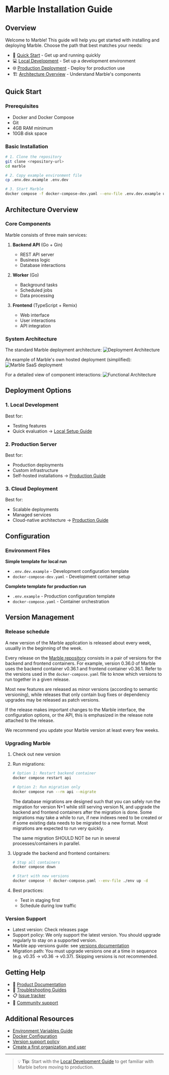 # Marble Installation Guide

## Overview

Welcome to Marble! This guide will help you get started with installing and deploying Marble. Choose the path that best matches your needs:

- 🚀 [Quick Start](#quick-start) - Get up and running quickly
- 💻 [Local Development](./test_run.md) - Set up a development environment
- 🌐 [Production Deployment](./production_run.md) - Deploy for production use
- 🏗️ [Architecture Overview](#architecture-overview) - Understand Marble's components

## Quick Start

### Prerequisites

- Docker and Docker Compose
- Git
- 4GB RAM minimum
- 10GB disk space

### Basic Installation

```bash
# 1. Clone the repository
git clone <repository-url>
cd marble

# 2. Copy example environment file
cp .env.dev.example .env.dev

# 3. Start Marble
docker compose -f docker-compose-dev.yaml --env-file .env.dev.example up
```

## Architecture Overview

### Core Components

Marble consists of three main services:

1. **Backend API** (Go + Gin)

   - REST API server
   - Business logic
   - Database interactions

2. **Worker** (Go)

   - Background tasks
   - Scheduled jobs
   - Data processing

3. **Frontend** (TypeScript + Remix)
   - Web interface
   - User interactions
   - API integration

### System Architecture

The standard Marble deployment architecture:
![Deployment Architecture](https://github.com/user-attachments/assets/80d7a9d3-10d0-4a14-ac14-d6badcc5393d)

An example of Marble's own hosted deployment (simplified):
![Marble SaaS deployment](https://github.com/user-attachments/assets/03f135e2-aef4-44a0-90cd-ffc15bdf6bbc)

For a detailed view of component interactions:
![Functional Architecture](https://github.com/user-attachments/assets/d9b85e87-532c-4efc-9367-b63eaf93a2da)

## Deployment Options

### 1. Local Development

Best for:

- Testing features
- Quick evaluation
  → [Local Setup Guide](./test_run.md)

### 2. Production Server

Best for:

- Production deployments
- Custom infrastructure
- Self-hosted installations
  → [Production Guide](./production_run.md)

### 3. Cloud Deployment

Best for:

- Scalable deployments
- Managed services
- Cloud-native architecture
  → [Production Guide](./production_run.md)

## Configuration

### Environment Files

**Simple template for local run**

- `.env.dev.example` - Development configuration template
- `docker-compose-dev.yaml` - Development container setup

**Complete template for production run**

- `.env.example` - Production configuration template
- `docker-compose.yaml` - Container orchestration

## Version Management

### Release schedule

A new version of the Marble application is released about every week, usuallly in the beginning of the week.

Every release on the [Marble repository](https://github.com/checkmarble/marble) consists in a pair of versions for the backend and frontend containers. For example, version 0.36.0 of Marble uses the backend container v0.36.1 and frontend container v0.36.1. Refer to the versions used in the `docker-compose.yaml` file to know which versions to run together in a given release.

Most new features are released as minor versions (according to semantic versioning), while releases that only contain bug fixes or dependency upgrades may be released as patch versions.

If the release makes important changes to the Marble interface, the configuration options, or the API, this is emphasized in the release note attached to the release.

We recommend you update your Marble version at least every few weeks.

### Upgrading Marble

1. Check out new version
2. Run migrations:

   ```bash
   # Option 1: Restart backend container
   docker compose restart api

   # Option 2: Run migration only
   docker compose run --rm api --migrate
   ```

   The database migrations are designed such that you can safely run the migration for version N+1 while still serving version N, and upgrade the backend and frontend containers after the migration is done. Some migrations may take a while to run, if new indexes need to be created or if some existing data needs to be migrated to a new format. Most migrations are expected to run very quickly.

   The same migration SHOULD NOT be run in several processes/containers in parallel.

3. Upgrade the backend and frontend containers:

   ```bash
   # Stop all containers
   docker compose down

   # Start with new versions
   docker compose -f docker-compose.yaml --env-file ./env up -d
   ```

4. Best practices:

   - Test in staging first
   - Schedule during low traffic

### Version Support

- Latest version: Check releases page
- Support policy: We only support the latest version. You should upgrade regularly to stay on a supported version.
- Marble app versions guide: see [versions documentation](./versions.md)
- Migration path: You must upgrade versions one at a time in sequence (e.g. v0.35 -> v0.36 -> v0.37). Skipping versions is not recommended.

## Getting Help

- 📖 [Product Documentation](https://docs.checkmarble.com/)
- 🔧 [Troubleshooting Guides](./test_run.md#troubleshooting)
- 📋 [Issue tracker](https://github.com/checkmarble/marble/issues)
- 💬 [Community support](https://join.slack.com/t/marble-communitysiege/shared_invite/zt-2b8iree6b-ZLwCiafKV9rR0O6FO7Jqcw)

## Additional Resources

- [Environment Variables Guide](../.env.example)
- [Docker Configuration](../docker-compose.yaml)
- [Version support policy](./version_support_policy.md)
- [Create a first organization and user](./first_connection.md)

---

> 💡 **Tip**: Start with the [Local Development Guide](./test_run.md) to get familiar with Marble before moving to production.
